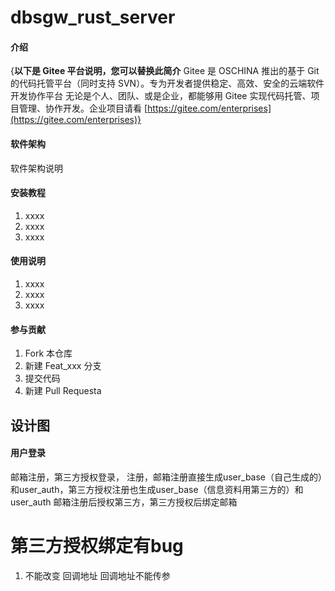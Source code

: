 # dbsgw_rust_server

#### 介绍
{**以下是 Gitee 平台说明，您可以替换此简介**
Gitee 是 OSCHINA 推出的基于 Git 的代码托管平台（同时支持 SVN）。专为开发者提供稳定、高效、安全的云端软件开发协作平台
无论是个人、团队、或是企业，都能够用 Gitee 实现代码托管、项目管理、协作开发。企业项目请看 [https://gitee.com/enterprises](https://gitee.com/enterprises)}

#### 软件架构
软件架构说明


#### 安装教程

1.  xxxx
2.  xxxx
3.  xxxx

#### 使用说明

1.  xxxx
2.  xxxx
3.  xxxx

#### 参与贡献

1.  Fork 本仓库
2.  新建 Feat_xxx 分支
3.  提交代码
4.  新建 Pull Requesta


## 设计图

#### 用户登录

邮箱注册，第三方授权登录，
注册，邮箱注册直接生成user_base（自己生成的）和user_auth，第三方授权注册也生成user_base（信息资料用第三方的）和user_auth
邮箱注册后授权第三方，第三方授权后绑定邮箱


# 第三方授权绑定有bug
1. 不能改变 回调地址 回调地址不能传参